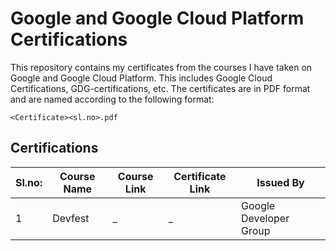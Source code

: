 # Google and Google Cloud Platform Certifications

This repository contains my certificates from the courses I have taken on Google and Google Cloud Platform. This includes Google Cloud Certifications, GDG-certifications, etc. The certificates are in PDF format and are named according to the following format:

`<Certificate><sl.no>.pdf`

## Certifications

| Sl.no: | Course Name | Course Link | Certificate Link | Issued By |
|---| --- | --- | --- | --- |
| 1 | Devfest | _ | _ | Google Developer Group |
